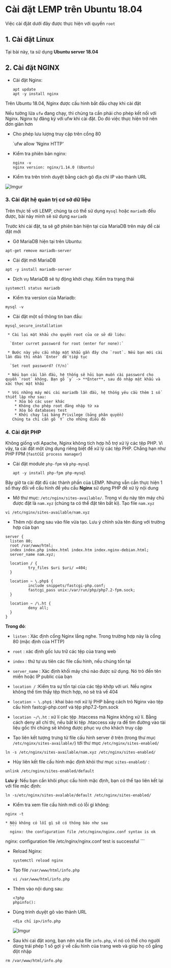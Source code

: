 # Cài đặt LEMP trên Ubuntu 18.04
Việc cài đjăt dưới đây được thực hiện với quyền `root`
## 1. Cài đặt Linux
Tại bài này, ta sử dụng **Ubuntu server 18.04**
## 2. Cài đặt NGINX
  * Cài đặt Nginx:
    ```
    apt update
    apt -y install nginx
    ```

Trên Ubuntu 18.04, Nginx được cấu hình bắt đầu chạy khi cài đặt

Nếu tường lửa `ufw` đang chạy, thì chúng ta cần phải cho phép kết nối với Nginx. Nginx tự đăng ký với ufw khi cài đặt. Do đó việc thực hiện trở nên đơn giản hơn
  
  * Cho phép lưu lượng truy cập trên cổng 80
    
    `ufw allow 'Nginx HTTP'

  * Kiểm tra phiên bản nginx:
    ```
    nginx -v
    nginx version: nginx/1.14.0 (Ubuntu)
    ```

  * Kiểm tra trên trình duyệt bằng cách gõ địa chỉ IP vào thành URL

  ![Imgur](https://i.imgur.com/LwoX6F5.png)

### 3. Cài đặt hệ quản trị cơ sở dữ liệu
Trên thực tế với LEMP, chúng ta có thể sử dụng `mysql` hoặc `mariadb` đều được, bài này mình sẽ sử dụng `mariadb`

Trước khi cài đặt, ta sẽ gỡ phiên bản hiện tại của MariaDB trên máy để cài đặt mới
  * Gỡ MariaDB hiện tại trên Ubuntu:
   
   `apt-get remove mariadb-server`

  * Cài đặt mới MariaDB
   
   `apt -y install mariadb-server`

  * Dịch vụ MariaDB sẽ tự động khởi chạy. Kiểm tra trạng thái 
   
   `systemctl status mariadb`

  * Kiểm tra version của Mariadb:

   `mysql -v`

  * Cài đặt một số thông tin ban đầu:
   
   `mysql_secure_installation`

     * Cài lại mật khẩu cho quyền root của cơ sở dữ liệu:
      
      `Enter curret password for root (enter for none):`

     * Bước này yêu cầu nhập mật khẩu gần đây cho `root`. Nếu bạn mới cài lần đầu thì nhần `Enter` để tiếp tục 

      `Set root password? (Y/n)`

     * Nếu bạn cài lần đầu, hệ thống sẽ hỏi bạn muốn cài password cho quyền `root` không. Bạn gõ `y` -> **Enter**, sau đó nhập mật khẩu và xác thực mật khẩu

     * Với những máy mới cài mariadb lần đầu, hệ thống yêu cầu thêm 1 số thiết lập như sau:
        * Xóa bỏ các user khác
        * Không cho phép root đăng nhập từ xa
        * Xóa bỏ databases test
        * Khởi chạy lại bảng Privilege (bảng phân quyền)
       Chúng ta chỉ cần gõ `Y` cho những điều đó

### 4. Cài đặt PHP
Không giống với Apache, Nginx không tích hợp hỗ trợ xử  lý các tệp PHP. Vì vậy, ta cài đặt một ứng dụng riêng biệt để xử lý các tệp PHP. Chẳng hạn như PHP FPM (`fastCGI process manager`)
  * Cài đặt module `php-fpm` và `php-mysql`

    `apt -y install php-fpm php-mysql`

Bây giờ ta cài đặt đủ các thành phần của LEMP. Nhưng vẫn cần thực hiện 1 số thay đổi về cấu hình để yêu cầu **Nginx** sử dụng PHP để xử lý nội dung
  * Mở thư mục: `/etc/nginx/sites-available/`. Trong ví dụ này tên máy chủ được đặt là `nam.xyz` (chúng ta có thể đặt tên bất kì). Tạo file `nam.xyz`

   `vi /etc/nginx/sites-available/nam.xyz`

  * Thêm nội dung sau vào file vừa tạo. Lưu ý chỉnh sửa tên đúng với trường hợp của bạn

  ```
  server {
    listen 80;
    root /var/www/html;
    index index.php index.html index.htm index.nginx-debian.html;
    server_name nam.xyz;

    location / {
            try_files $uri $uri/ =404;
    }

    location ~ \.php$ {
            include snippets/fastcgi-php.conf;
            fastcgi_pass unix:/var/run/php/php7.2-fpm.sock;
    }

    location ~ /\.ht {
            deny all;
    }
}
  ``` 

**Trong đó**:
  
  * `listen` : Xác định cổng Nginx lắng nghe. Trong trường hợp này là cổng 80 (mặc định của HTTP)
  * `root` : xác định gốc lưu trữ các tệp của trang web 
  * `index` : thứ tự ưu tiên các file cấu hình, nếu chúng tồn tại
  * `server_name` : Xác định khối máy chủ nào được sử dụng. Nó trỏ đến tên miền hoặc IP public của bạn
  * `location /` :Kiểm tra sự tồn tại của các tệp khớp với uri. Nếu nginx không thể tìm thấy tệp thích hợp, nó sẽ trả về 404
  * `location ~ \.php$` : khai báo nơi xử lý PHP bằng cách trỏ Nginx vào tệp cấu hình fastcgi-php.conf và tệp php7.2-fpm.sock
  * `location ~/\.ht` : xử lí các tệp .htaccess mà Nginx không xử lí. Bằng cách deny all chỉ thị, nếu bất kì tệp .htaccess xảy ra để tìm đường vào tài liệu gốc thì chúng sẽ không được phục vụ cho khách truy cập

 * Tạo liên kết tượng trưng từ file cấu hình server ở trên (trong thư mục `/etc/nginx/sites-available/`) tới thư mục `/etc/nginx/sites-enabled/`

  `ln -s /etc/nginx/sites-available/nam.xyz /etc/nginx/sites-enabled/`

 * Hủy liên kết file cấu hình mặc định khỏi thư mục `sites-enabled/` :

  `unlink /etc/nginx/sites-enabled/default`
 
  **Lưu ý**: Nếu bạn cần khôi phục cấu hình mặc định, bạn có thể tạo liên kết lại với file mặc định:

   `ln -s/etc/nginx/sites-avalable/default /etc/nginx/sites-enabled/`

 * Kiểm tra xem file cấu hình mới có lỗi gì không:

  `nginx -t`
    
    * Nếu không có lỗi gì sẽ có thông báo như sau
      ```
      nginx: the configuration file /etc/nginx/nginx.conf syntax is ok
nginx: configuration file /etc/nginx/nginx.conf test is successful
       ```

 * Reload Nginx:
  
   `systemctl reload nginx`

 * Tạo file `/var/www/html/info.php`
   
   `vi /var/www/html/info.php`

 * Thêm vào nội dung sau:
   ```
   <?php
   phpinfo():
   ```

 * Dùng trinh duyệt gõ vào thành URL
   
   `<địa chỉ ip>/info.php`

   ![Imgur](https://i.imgur.com/l9ldtIC.png)

 * Sau khi caì đặt xong, bạn nên xóa file `info.php`, vì nó có thể cho người dùng trái phép 1 số gợi ý về cấu hình của trang web và giúp họ cố gắng đột nhập

  `rm /var/www/html/info.php`
  